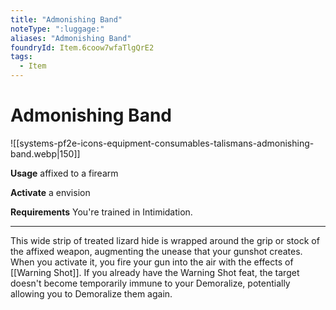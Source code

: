 ```yaml
---
title: "Admonishing Band"
noteType: ":luggage:"
aliases: "Admonishing Band"
foundryId: Item.6coow7wfaTlgQrE2
tags:
  - Item
---
```


# Admonishing Band
![[systems-pf2e-icons-equipment-consumables-talismans-admonishing-band.webp|150]]

**Usage** affixed to a firearm

**Activate** a envision

**Requirements** You're trained in Intimidation.

* * *

This wide strip of treated lizard hide is wrapped around the grip or stock of the affixed weapon, augmenting the unease that your gunshot creates. When you activate it, you fire your gun into the air with the effects of [[Warning Shot]]. If you already have the Warning Shot feat, the target doesn't become temporarily immune to your Demoralize, potentially allowing you to Demoralize them again.
